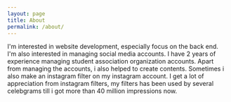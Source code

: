 ```yaml
---
layout: page
title: About
permalink: /about/
---
```


I'm interested in website development, especially focus on the back end. I'm also interested in managing social media accounts. I have 2 years of experience managing student association organization accounts. Apart from managing the accounts, i also helped to create contents. Sometimes i also make an instagram filter on my instagram account. I get a lot of appreciation from instagram filters, my filters has been used by several celebgrams till i got more than 40 million impressions now.
